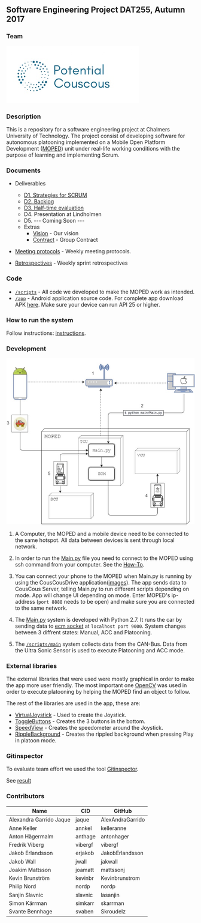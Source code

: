 ## Software Engineering Project DAT255, Autumn 2017


### Team
<img src="/Documents/Images/Logo.2.0..png">


### Description
This is a repository for a software engineering project at Chalmers University of Technology. The project consist of developing software for autonomous platooning implemented on a Mobile Open Platform Development ([MOPED](https://github.com/sics-sse/moped)) unit under real-life working conditions with the purpose of learning and implementing Scrum.


### Documents
* Deliverables
    * [D1. Strategies for SCRUM](/Documents/Deliverables/D1_Stratergies_for_scrum.pdf)
    * [D2. Backlog](https://trello.com/b/gsIRwmhq/potential-couscous)
    * [D3. Half-time evaluation](/Documents/Deliverables/D3_HalfTime_Evaluation.pdf)
    * D4. Presentation at Lindholmen
    * D5. --- Coming Soon ---
    * Extras
      * [Vision](/Documents/Deliverables/Our_vision_statement.pdf) - Our vision
      * [Contract](/Documents/GroupContract.pdf) - Group Contract
      
* [Meeting protocols](https://github.com/mattssonj/potential-couscous/tree/master/Documents/Meeting%20Protocols) - Weekly meeting protocols.
* [Retrospectives](https://github.com/mattssonj/potential-couscous/tree/master/Documents/Retrospectives) - Weekly sprint retrospectives


### Code
   * [`/scripts`](/scripts/) - All code we developed to make the MOPED work as intended. 
   * [`/app`](/app/) - Android application source code. For complete app download APK [here](www.google.com). Make sure your device can run API 25 or higher.


### How to run the system
Follow instructions: [instructions](/Documents/howTo.md).


### Development
<p align="center"><img src="/Documents/Images/MOPED.jpg"></p>

1. A Computer, the MOPED and a mobile device need to be connected to the same hotspot.
All data between devices is sent through local network. 

2. In order to run the [Main.py](/scripts/main/Main.py) file you need to connect to the MOPED using ssh command from your computer. 
See the [How-To](/Documents/howTo.md). 

3. You can connect your phone to the MOPED when Main.py is running by using the CousCousDrive application([images](/Documents/appImages.md)).
The app sends data to CousCous Server, telling Main.py to run different scripts depending on mode. App will change UI depending on mode.
Enter MOPED's ip-address (`port 8888` needs to be open) and make sure you are connected to the same network.

4. The [Main.py](/scripts/main/Main.py) system is developed with Python 2.7. It runs the car by sending data to [ecm socket](https://github.com/sics-sse/moped/tree/master/ecm-core/src/main/java) at `localhost port 9000`.
System changes between 3 diffrent states: Manual, ACC and Platooning.

5. The [`/scripts/main`](/scripts/main/) system collects data from the CAN-Bus. Data from the Ultra Sonic Sensor is used to execute Platooning and ACC mode.

### External libraries
The external libraries that were used were mostly graphical in order to make the app more user friendly. The most important one [OpenCV](https://opencv.org) was used in order to execute platooning by helping the MOPED find an object to follow. 


The rest of the libraries are used in the app, these are:
- [VirtualJoystick](https://github.com/controlwear/virtual-joystick-android) - Used to create the Joystick.
- [ToggleButtons](https://github.com/rcketscientist/ToggleButtons) - Creates the 3 buttons in the bottom.
- [SpeedView](https://github.com/anastr/SpeedView) - Creates the speedometer around the Joystick.
- [RippleBackground](https://github.com/skyfishjy/android-ripple-background) - Creates the rippled background when pressing Play in platoon mode.

### Gitinspector
To evaluate team effort we used the tool [Gitinspector](https://github.com/ejwa/gitinspector).

See [result](/Documents/gitinspector.md)


### Contributors
| Name | CID | GitHub |
|------|-----|--------|
|Alexandra Garrido Jaque|jaque|AlexAndraGarrido|
|Anne Keller|annkel|kelleranne|
|Anton Hägermalm|anthage|antonhager|
|Fredrik Viberg|vibergf|vibergf|
|Jakob Erlandsson|erjakob|JakobErlandsson|
|Jakob Wall|jwall|jakwall|
|Joakim Mattsson|joamatt|mattssonj|
|Kevin Brunström|kevinbr|Kevinbrunstrom|
|Philip Nord|nordp|nordp|
|Sanjin Slavnic|slavnic|lasanjin|
|Simon Kärrman|simkarr|skarrman|
|Svante Bennhage|svaben|Skroudelz|
